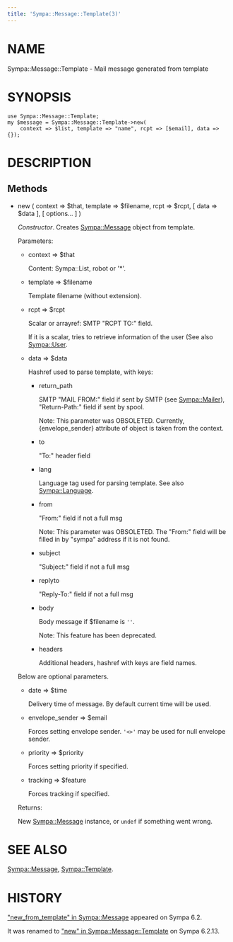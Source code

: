 ```yaml
---
title: 'Sympa::Message::Template(3)'
---
```


# NAME

Sympa::Message::Template - Mail message generated from template

# SYNOPSIS

    use Sympa::Message::Template;
    my $message = Sympa::Message::Template->new(
        context => $list, template => "name", rcpt => [$email], data => {});

# DESCRIPTION

## Methods

- new ( context => $that, template => $filename,
rcpt => $rcpt, \[ data => $data \], \[ options... \] )

    _Constructor_.
    Creates [Sympa::Message](./Sympa-Message.3.md) object from template.

    Parameters:

    - context => $that

        Content: Sympa::List, robot or '\*'.

    - template => $filename

        Template filename (without extension).

    - rcpt => $rcpt

        Scalar or arrayref: SMTP "RCPT TO:" field.

        If it is a scalar, tries to retrieve information of the user
        (See also [Sympa::User](./Sympa-User.3.md).

    - data => $data

        Hashref used to parse template, with keys:

        - return\_path

            SMTP "MAIL FROM:" field if sent by SMTP (see [Sympa::Mailer](./Sympa-Mailer.3.md)),
            "Return-Path:" field if sent by spool.

            Note: This parameter was OBSOLETED.  Currently, {envelope\_sender} attribute of
            object is taken from the context.

        - to

            "To:" header field

        - lang

            Language tag used for parsing template.
            See also [Sympa::Language](./Sympa-Language.3.md).

        - from

            "From:" field if not a full msg

            Note:
            This parameter was OBSOLETED.
            The "From:" field will be filled in by "sympa" address if it is not found.

        - subject

            "Subject:" field if not a full msg

        - replyto

            "Reply-To:" field if not a full msg

        - body

            Body message if $filename is `''`.

            Note: This feature has been deprecated.

        - headers

            Additional headers, hashref with keys are field names.

    Below are optional parameters.

    - date => $time

        Delivery time of message.
        By default current time will be used.

    - envelope\_sender => $email

        Forces setting envelope sender.
        `'<>'` may be used for null envelope sender.

    - priority => $priority

        Forces setting priority if specified.

    - tracking => $feature

        Forces tracking if specified.

    Returns:

    New [Sympa::Message](./Sympa-Message.3.md) instance, or `undef` if something went wrong.

# SEE ALSO

[Sympa::Message](./Sympa-Message.3.md), [Sympa::Template](./Sympa-Template.3.md).

# HISTORY

["new\_from\_template" in Sympa::Message](./Sympa-Message.3.md#new_from_template) appeared on Sympa 6.2.

It was renamed to ["new" in Sympa::Message::Template](./Sympa-Message-Template.3.md#new) on Sympa 6.2.13.
